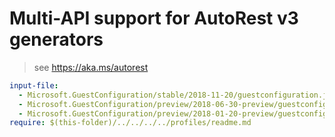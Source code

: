 # Multi-API support for AutoRest v3 generators

> see https://aka.ms/autorest

``` yaml $(enable-multi-api)
input-file:
  - Microsoft.GuestConfiguration/stable/2018-11-20/guestconfiguration.json
  - Microsoft.GuestConfiguration/preview/2018-06-30-preview/guestconfiguration.json
  - Microsoft.GuestConfiguration/preview/2018-01-20-preview/guestconfiguration.json
require: $(this-folder)/../../../../profiles/readme.md
```
